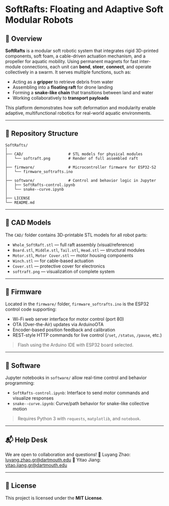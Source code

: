 # **SoftRafts: Floating and Adaptive Soft Modular Robots**

## 🚀 Overview

**SoftRafts** is a modular soft robotic system that integrates rigid 3D-printed components, soft foam, a cable-driven actuation mechanism, and a propeller for aquatic mobility. Using permanent magnets for fast inter-module connections, each unit can **bend**, **steer**, **connect**, and operate collectively in a swarm. It serves multiple functions, such as:

* Acting as a **gripper** to retrieve debris from water
* Assembling into a **floating raft** for drone landing
* Forming a **snake-like chain** that transitions between land and water
* Working collaboratively to **transport payloads**

This platform demonstrates how soft deformation and modularity enable adaptive, multifunctional robotics for real-world aquatic environments.

---

## 📁 Repository Structure

```
SoftRafts/
│
├── CAD/                    # STL models for physical modules
│   └── softraft.png        # Render of full assembled raft
│
├── firmware/               # Microcontroller firmware for ESP32-S2
│   └── firmware_softrafts.ino
│
├── software/               # Control and behavior logic in Jupyter
│   ├── SoftRafts-control.ipynb
│   └── snake--curve.ipynb
│
├── LICENSE
└── README.md
```

---

## 🧱 CAD Models

The `CAD/` folder contains 3D-printable STL models for all robot parts:

* `Whole_SoftRaft.stl` — full raft assembly (visual/reference)
* `Board.stl`, `Middle.stl`, `Tail.stl`, `Head.stl` — structural modules
* `Motor.stl`, `Motor Cover.stl` — motor housing components
* `Winch.stl` — for cable-based actuation
* `Cover.stl` — protective cover for electronics
* `softraft.png` — visualization of complete system


---

## 🔧 Firmware

Located in the `firmware/` folder, `firmware_softrafts.ino` is the ESP32 control code supporting:

* Wi-Fi web server interface for motor control (port 80)
* OTA (Over-the-Air) updates via ArduinoOTA
* Encoder-based position feedback and calibration
* REST-style HTTP commands for live control (`/set`, `/status`, `/pause`, etc.)

> Flash using the Arduino IDE with ESP32 board selected.

---

## 🧠 Software

Jupyter notebooks in `software/` allow real-time control and behavior programming:

* `SoftRafts-control.ipynb`: Interface to send motor commands and visualize responses
* `snake--curve.ipynb`: Curve/path behavior for snake-like collective motion

> Requires Python 3 with `requests`, `matplotlib`, and `notebook`.

---

## 📬 Help Desk

We are open to collaboration and questions!
📧 Luyang Zhao: [luyang.zhao.gr@dartmouth.edu](mailto:luyang.zhao.gr@dartmouth.edu)
📧 Yitao Jiang: [yitao.jiang.gr@dartmouth.edu](mailto:yitao.jiang.gr@dartmouth.edu)

---

## 📄 License

This project is licensed under the **MIT License**.

